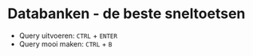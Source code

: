# Databanken - de beste sneltoetsen

- Query uitvoeren: ```CTRL``` + ```ENTER```  
- Query mooi maken: ```CTRL``` + ```B```

